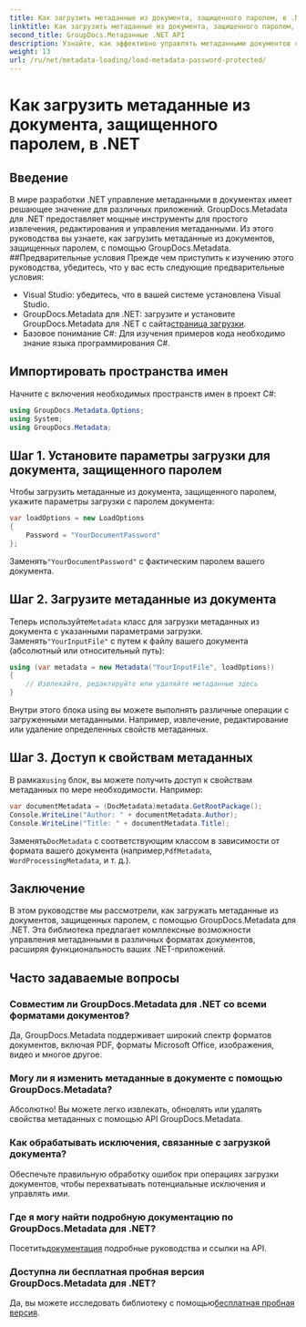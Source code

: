 ```yaml
---
title: Как загрузить метаданные из документа, защищенного паролем, в .NET
linktitle: Как загрузить метаданные из документа, защищенного паролем, в .NET
second_title: GroupDocs.Метаданные .NET API
description: Узнайте, как эффективно управлять метаданными документов с помощью GroupDocs.Metadata для .NET. Легко извлекайте, редактируйте и обрабатывайте метаданные в своих приложениях .NET.
weight: 13
url: /ru/net/metadata-loading/load-metadata-password-protected/
---
```


# Как загрузить метаданные из документа, защищенного паролем, в .NET

## Введение
В мире разработки .NET управление метаданными в документах имеет решающее значение для различных приложений. GroupDocs.Metadata для .NET предоставляет мощные инструменты для простого извлечения, редактирования и управления метаданными. Из этого руководства вы узнаете, как загрузить метаданные из документов, защищенных паролем, с помощью GroupDocs.Metadata.
##Предварительные условия
Прежде чем приступить к изучению этого руководства, убедитесь, что у вас есть следующие предварительные условия:
- Visual Studio: убедитесь, что в вашей системе установлена Visual Studio.
-  GroupDocs.Metadata для .NET: загрузите и установите GroupDocs.Metadata для .NET с сайта[страница загрузки](https://releases.groupdocs.com/metadata/net/).
- Базовое понимание C#: Для изучения примеров кода необходимо знание языка программирования C#.

## Импортировать пространства имен
Начните с включения необходимых пространств имен в проект C#:
```csharp
using GroupDocs.Metadata.Options;
using System;
using GroupDocs.Metadata;
```
## Шаг 1. Установите параметры загрузки для документа, защищенного паролем
Чтобы загрузить метаданные из документа, защищенного паролем, укажите параметры загрузки с паролем документа:
```csharp
var loadOptions = new LoadOptions
{
    Password = "YourDocumentPassword"
};
```
 Заменять`"YourDocumentPassword"` с фактическим паролем вашего документа.
## Шаг 2. Загрузите метаданные из документа
 Теперь используйте`Metadata` класс для загрузки метаданных из документа с указанными параметрами загрузки. Заменять`"YourInputFile"` с путем к файлу вашего документа (абсолютный или относительный путь):
```csharp
using (var metadata = new Metadata("YourInputFile", loadOptions))
{
    // Извлекайте, редактируйте или удаляйте метаданные здесь
}
```
Внутри этого блока using вы можете выполнять различные операции с загруженными метаданными. Например, извлечение, редактирование или удаление определенных свойств метаданных.
## Шаг 3. Доступ к свойствам метаданных
 В рамках`using` блок, вы можете получить доступ к свойствам метаданных по мере необходимости. Например:
```csharp
var documentMetadata = (DocMetadata)metadata.GetRootPackage();
Console.WriteLine("Author: " + documentMetadata.Author);
Console.WriteLine("Title: " + documentMetadata.Title);
```
 Заменять`DocMetadata` с соответствующим классом в зависимости от формата вашего документа (например,`PdfMetadata`, `WordProcessingMetadata`, и т. д.).

## Заключение
В этом руководстве мы рассмотрели, как загружать метаданные из документов, защищенных паролем, с помощью GroupDocs.Metadata для .NET. Эта библиотека предлагает комплексные возможности управления метаданными в различных форматах документов, расширяя функциональность ваших .NET-приложений.

## Часто задаваемые вопросы
### Совместим ли GroupDocs.Metadata для .NET со всеми форматами документов?
Да, GroupDocs.Metadata поддерживает широкий спектр форматов документов, включая PDF, форматы Microsoft Office, изображения, видео и многое другое.
### Могу ли я изменить метаданные в документе с помощью GroupDocs.Metadata?
Абсолютно! Вы можете легко извлекать, обновлять или удалять свойства метаданных с помощью API GroupDocs.Metadata.
### Как обрабатывать исключения, связанные с загрузкой документа?
Обеспечьте правильную обработку ошибок при операциях загрузки документов, чтобы перехватывать потенциальные исключения и управлять ими.
### Где я могу найти подробную документацию по GroupDocs.Metadata для .NET?
 Посетить[документация](https://tutorials.groupdocs.com/metadata/net/) подробные руководства и ссылки на API.
### Доступна ли бесплатная пробная версия GroupDocs.Metadata для .NET?
 Да, вы можете исследовать библиотеку с помощью[бесплатная пробная версия](https://releases.groupdocs.com/).